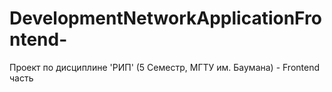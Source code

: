 # DevelopmentNetworkApplicationFrontend-
Проект по дисциплине 'РИП' (5 Семестр, МГТУ им. Баумана) - Frontend часть
